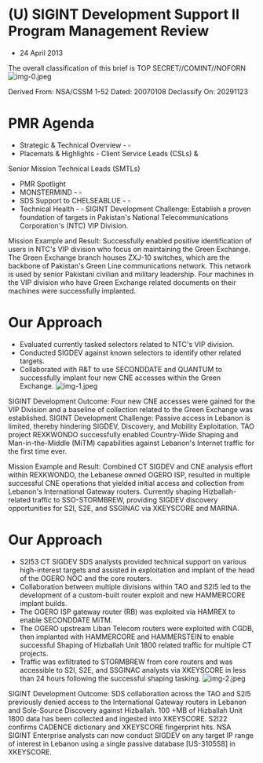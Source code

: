 # (U) SIGINT Development Support II Program Management Review 

- 24 April 2013

The overall classification of this brief is
TOP SECRET//COMINT//NOFORN
![img-0.jpeg](img-0.jpeg)

Derived From: NSA/CSSM 1-52
Dated: 20070108
Declassify On: 20291123
# PMR Agenda 

- Strategic \& Technical Overview - $\square$
- Placemats \& Highlights - Client Service Leads (CSLs) \&

Senior Mission Technical Leads (SMTLs)

- PMR Spotlight
- MONSTERMIND - $\square$
- SDS Support to CHELSEABLUE - $\square$
- Technical Health - $\square$
SIGINT Development Challenge: Establish a proven foundation of targets in Pakistan's National Telecommunications Corporation's (NTC) VIP Division.

Mission Example and Result: Successfully enabled positive identification of users in NTC's VIP division who focus on maintaining the Green Exchange. The Green Exchange branch houses ZXJ-10 switches, which are the backbone of Pakistan's Green Line communications network. This network is used by senior Pakistani civilian and military leadership. Four machines in the VIP division who have Green Exchange related documents on their machines were successfully implanted.

# Our Approach 

- Evaluated currently tasked selectors related to NTC's VIP division.
- Conducted SIGDEV against known selectors to identify other related targets.
- Collaborated with R\&T to use SECONDDATE and QUANTUM to successfully implant four new CNE accesses within the Green Exchange.
![img-1.jpeg](img-1.jpeg)

SIGINT Development Outcome: Four new CNE accesses were gained for the VIP Division and a baseline of collection related to the Green Exchange was established.
SIGINT Development Challenge: Passive access in Lebanon is limited, thereby hindering SIGDEV, Discovery, and Mobility Exploitation. TAO project REXKWONDO successfully enabled Country-Wide Shaping and Man-in-the-Middle (MiTM) capabilities against Lebanon's Internet traffic for the first time ever.

Mission Example and Result: Combined CT SIGDEV and CNE analysis effort within REXKWONDO, the Lebanese owned OGERO ISP, resulted in multiple successful CNE operations that yielded initial access and collection from Lebanon's International Gateway routers. Currently shaping Hizballah-related traffic to SSO-STORMBREW, providing SIGDEV discovery opportunities for S2I, S2E, and SSGINAC via XKEYSCORE and MARINA.

# Our Approach 

- S2I53 CT SIGDEV SDS analysts provided technical support on various high-interest targets and assisted in exploitation and implant of the head of the OGERO NOC and the core routers.
- Collaboration between multiple divisions within TAO and S2I5 led to the development of a custom-built router exploit and new HAMMERCORE implant builds.
- The OGERO ISP gateway router (RB) was exploited via HAMREX to enable SECONDDATE MiTM.
- The OGERO upstream Liban Telecom routers were exploited with CGDB, then implanted with HAMMERCORE and HAMMERSTEIN to enable successful Shaping of Hizballah Unit 1800 related traffic for multiple CT projects.
- Traffic was exfiltrated to STORMBREW from core routers and was accessible to S2I, S2E, and SSGINAC analysts via XKEYSCORE in less than 24 hours following the successful shaping tasking.
![img-2.jpeg](img-2.jpeg)

SIGINT Development Outcome: SDS collaboration across the TAO and S2I5 previously denied access to the International Gateway routers in Lebanon and Sole-Source Discovery against Hizballah. 100 +MB of Hizballah Unit 1800 data has been collected and ingested into XKEYSCORE. S2I22 confirms CADENCE dictionary and XKEYSCORE fingerprint hits. NSA SIGINT Enterprise analysts can now conduct SIGDEV on any target IP range of interest in Lebanon using a single passive database [US-3105S8] in XKEYSCORE.

